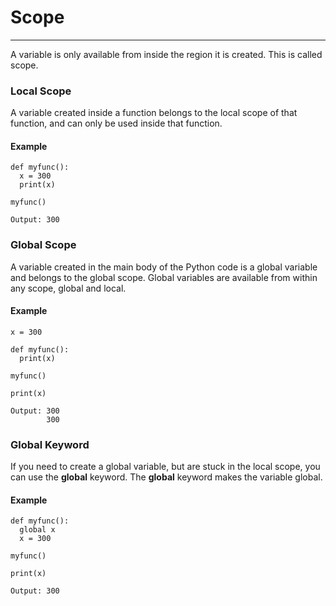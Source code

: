 # Scope
---

A variable is only available from inside the region it is created. This is called scope.

### Local Scope
A variable created inside a function belongs to the local scope of that function, and can only be used inside that function.

#### Example
~~~~
def myfunc():
  x = 300
  print(x)

myfunc() 

Output: 300
~~~~

### Global Scope
A variable created in the main body of the Python code is a global variable and belongs to the global scope.
Global variables are available from within any scope, global and local.

#### Example
~~~~
x = 300

def myfunc():
  print(x)

myfunc()

print(x)

Output: 300
        300
~~~~

### Global Keyword
If you need to create a global variable, but are stuck in the local scope, you can use the **global** keyword.
The **global** keyword makes the variable global.

#### Example
~~~~
def myfunc():
  global x
  x = 300

myfunc()

print(x)

Output: 300
~~~~